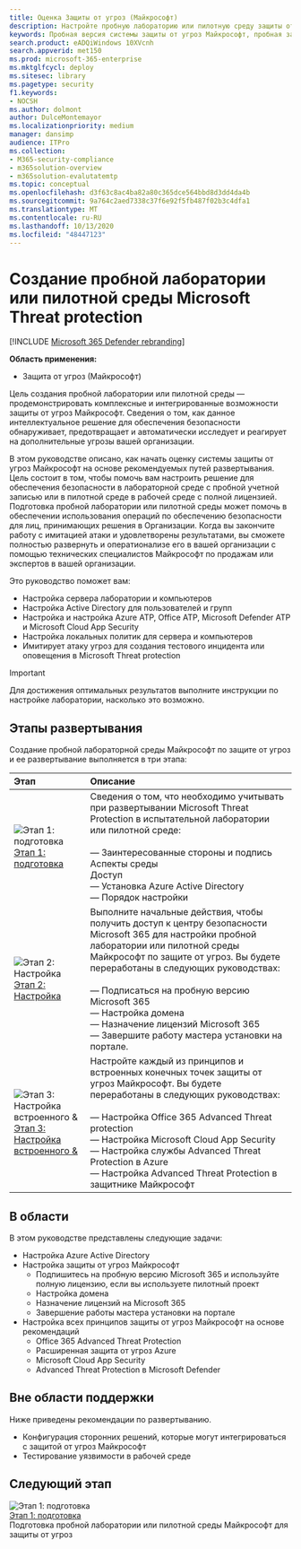 ```yaml
---
title: Оценка Защиты от угроз (Майкрософт)
description: Настройте пробную лабораторию или пилотную среду защиты от угроз Майкрософт, чтобы испытать и использовать решение для защиты устройств, удостоверений, данных и приложений в Организации.
keywords: Пробная версия системы защиты от угроз Майкрософт, пробная защита от угроз Майкрософт, Лаборатория Майкрософт по защите от угроз, Лаборатория Microsoft Threat Protection, пилотный проект Microsoft Threat Protection, пилотная система защиты от угроз Майкрософт, кибератак безопасность, повышенная постоянная угроза, корпоративные системы безопасности, устройства, устройства, удостоверения, пользователи, данные, приложения, происшествия, автоматическое исследование и исправление
search.product: eADQiWindows 10XVcnh
search.appverid: met150
ms.prod: microsoft-365-enterprise
ms.mktglfcycl: deploy
ms.sitesec: library
ms.pagetype: security
f1.keywords:
- NOCSH
ms.author: dolmont
author: DulceMontemayor
ms.localizationpriority: medium
manager: dansimp
audience: ITPro
ms.collection:
- M365-security-compliance
- m365solution-overview
- m365solution-evalutatemtp
ms.topic: conceptual
ms.openlocfilehash: d3f63c8ac4ba82a80c365dce564bbd8d3dd4da4b
ms.sourcegitcommit: 9a764c2aed7338c37f6e92f5fb487f02b3c4dfa1
ms.translationtype: MT
ms.contentlocale: ru-RU
ms.lasthandoff: 10/13/2020
ms.locfileid: "48447123"
---
```

# <a name="create-a-microsoft-threat-protection-trial-lab-or-pilot-environment"></a>Создание пробной лаборатории или пилотной среды Microsoft Threat protection 

[!INCLUDE [Microsoft 365 Defender rebranding](../includes/microsoft-defender.md)]


**Область применения:**
- Защита от угроз (Майкрософт)

Цель создания пробной лаборатории или пилотной среды — продемонстрировать комплексные и интегрированные возможности защиты от угроз Майкрософт. Сведения о том, как данное интеллектуальное решение для обеспечения безопасности обнаруживает, предотвращает и автоматически исследует и реагирует на дополнительные угрозы вашей организации. 

В этом руководстве описано, как начать оценку системы защиты от угроз Майкрософт на основе рекомендуемых путей развертывания. Цель состоит в том, чтобы помочь вам настроить решение для обеспечения безопасности в лабораторной среде с пробной учетной записью или в пилотной среде в рабочей среде с полной лицензией. Подготовка пробной лаборатории или пилотной среды может помочь в обеспечении использования операций по обеспечению безопасности для лиц, принимающих решения в Организации. Когда вы закончите работу с имитацией атаки и удовлетворены результатами, вы сможете полностью развернуть и оператионализе его в вашей организации с помощью технических специалистов Майкрософт по продажам или экспертов в вашей организации. 

Это руководство поможет вам:
- Настройка сервера лаборатории и компьютеров
- Настройка Active Directory для пользователей и групп
- Настройка и настройка Azure ATP, Office ATP, Microsoft Defender ATP и Microsoft Cloud App Security
- Настройка локальных политик для сервера и компьютеров
- Имитирует атаку угроз для создания тестового инцидента или оповещения в Microsoft Threat protection

>[!IMPORTANT]
>Для достижения оптимальных результатов выполните инструкции по настройке лаборатории, насколько это возможно.


## <a name="deployment-phases"></a>Этапы развертывания

Создание пробной лабораторной среды Майкрософт по защите от угроз и ее развертывание выполняется в три этапа:

|Этап | Описание | 
|:-------|:-----|
| ![Этап 1: подготовка](../../media/prepare.png)<br>[Этап 1: подготовка](prepare-mtpeval.md)| Сведения о том, что необходимо учитывать при развертывании Microsoft Threat Protection в испытательной лаборатории или пилотной среде: <br><br>— Заинтересованные стороны и подпись <br> Аспекты среды <br>Доступ <br>— Установка Azure Active Directory <br> — Порядок настройки
|  ![Этап 2: Настройка](../../media/setup.png) <br>[Этап 2: Настройка](setup-mtpeval.md)|  Выполните начальные действия, чтобы получить доступ к центру безопасности Microsoft 365 для настройки пробной лаборатории или пилотной среды Майкрософт по защите от угроз. Вы будете переработаны в следующих руководствах:<br><br>— Подписаться на пробную версию Microsoft 365 <br>  — Настройка домена<br>— Назначение лицензий Microsoft 365<br>— Завершите работу мастера установки на портале.|
|  ![Этап 3: Настройка встроенного &](../../media/config-onboard.png) <br>[Этап 3: Настройка встроенного &](config-mtpeval.md) | Настройте каждый из принципов и встроенных конечных точек защиты от угроз Майкрософт. Вы будете переработаны в следующих руководствах:<br><br>— Настройка Office 365 Advanced Threat protection<br>— Настройка Microsoft Cloud App Security<br>— Настройка службы Advanced Threat Protection в Azure<br>— Настройка Advanced Threat Protection в защитнике Майкрософт 


## <a name="in-scope"></a>В области

В этом руководстве представлены следующие задачи:
-   Настройка Azure Active Directory
-   Настройка защиты от угроз Майкрософт
    -   Подпишитесь на пробную версию Microsoft 365 и используйте полную лицензию, если вы используете пилотный проект
    -   Настройка домена
    -   Назначение лицензий на Microsoft 365
    -   Завершение работы мастера установки на портале
-   Настройка всех принципов защиты от угроз Майкрософт на основе рекомендаций
    -   Office 365 Advanced Threat Protection
    -   Расширенная защита от угроз Azure
    -   Microsoft Cloud App Security
    -   Advanced Threat Protection в Microsoft Defender

## <a name="out-of-scope"></a>Вне области поддержки

Ниже приведены рекомендации по развертыванию.

-   Конфигурация сторонних решений, которые могут интегрироваться с защитой от угроз Майкрософт
-   Тестирование уязвимости в рабочей среде

## <a name="next-step"></a>Следующий этап
![Этап 1: подготовка](../../media/prepare.png) <br>[Этап 1: подготовка](prepare-mtpeval.md) 
<br> Подготовка пробной лаборатории или пилотной среды Майкрософт для защиты от угроз
